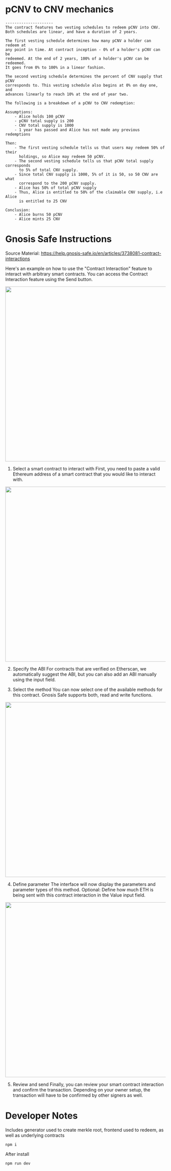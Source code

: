 # pCNV to CNV mechanics
    ---------------------
    The contract features two vesting schedules to redeem pCNV into CNV.
    Both schedules are linear, and have a duration of 2 years.

    The first vesting schedule determines how many pCNV a holder can redeem at
    any point in time. At contract inception - 0% of a holder's pCNV can be 
    redeemed. At the end of 2 years, 100% of a holder's pCNV can be redeemed.
    It goes from 0% to 100% in a linear fashion.

    The second vesting schedule determines the percent of CNV supply that pCNV
    corresponds to. This vesting schedule also begins at 0% on day one, and
    advances linearly to reach 10% at the end of year two.

    The following is a breakdown of a pCNV to CNV redemption:

    Assumptions:
        - Alice holds 100 pCNV
        - pCNV total supply is 200
        - CNV total supply is 1000
        - 1 year has passed and Alice has not made any previous redemptions
    
    Then:
        - The first vesting schedule tells us that users may redeem 50% of their
          holdings, so Alice may redeem 50 pCNV.
        - The second vesting schedule tells us that pCNV total supply corresponds
          to 5% of total CNV supply.
        - Since total CNV supply is 1000, 5% of it is 50, so 50 CNV are what
          correspond to the 200 pCNV supply.
        - Alice has 50% of total pCNV supply
        - Thus, Alice is entitled to 50% of the claimable CNV supply, i.e Alice
          is entitled to 25 CNV

    Conclusion:
        - Alice burns 50 pCNV
        - Alice mints 25 CNV


# Gnosis Safe Instructions
Source Material: https://help.gnosis-safe.io/en/articles/3738081-contract-interactions

Here's an example on how to use the "Contract Interaction" feature to interact with arbitrary smart contracts. You can access the Contract Interaction feature using the Send button.

 <img src="https://downloads.intercomcdn.com/i/o/210019106/a760737ee58cbdc2536732a2/image.png?expires=1618516800&signature=e1b364f14390eb55409ed144bb1c40089e98f9f375827034baa5cb0fcf8bd4e2" width="550">


1) Select a smart contract to interact with
First, you need to paste a valid Ethereum address of a smart contract that you would like to interact with.

 <img src="https://downloads.intercomcdn.com/i/o/210015834/7384a7d5cc058bba7c1d2632/Screenshot+2020-05-18+at+15.36.06.png?expires=1618516800&signature=62ef8eb219f74a00612642e1edec6f9190938f08852461c3af081a622287e946" width="550">

2) Specify the ABI
For contracts that are verified on Etherscan, we automatically suggest the ABI, but you can also add an ABI manually using the input field.

3) Select the method
You can now select one of the available methods for this contract. Gnosis Safe supports both, read and write functions.

 <img src="https://downloads.intercomcdn.com/i/o/210009967/ad91db9acad6205bab4b3a3c/image.png?expires=1618516800&signature=ed6cd33e528e74cecfc9d9ee92db00e252a06f21c381ccc151a280cf931db23c" width="550">

4) Define parameter
The interface will now display the parameters and parameter types of this method. Optional: Define how much ETH is being sent with this contract interaction in the Value input field.

 <img src="https://downloads.intercomcdn.com/i/o/210016016/2f2813eaf11b36952057e919/Screenshot+2020-05-18+at+15.35.44.png?expires=1618516800&signature=714c84f3b28ed500831aec49fc7314e96002e93bf4996667e0048e803069ce09" width="550">

5) Review and send
Finally, you can review your smart contract interaction and confirm the transaction. Depending on your owner setup, the transaction will have to be confirmed by other signers as well.




# Developer Notes
Includes generator used to create merkle root, frontend used to redeem, as well as underlying contracts

    npm i



After install

    npm run dev